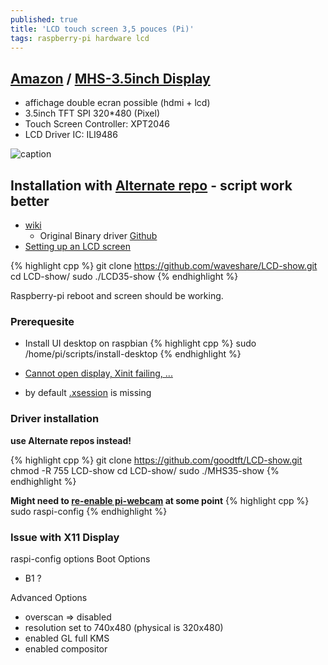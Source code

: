 ```yaml
---
published: true
title: 'LCD touch screen 3,5 pouces (Pi)'
tags: raspberry-pi hardware lcd
---
```

## [Amazon](https://www.amazon.fr/gp/product/B07NTH1JWH/ref=ppx_yo_dt_b_asin_title_o05_s00?ie=UTF8&psc=1) / [MHS-3.5inch Display](http://www.lcdwiki.com/MHS-3.5inch_RPi_Display)
- affichage double ecran possible (hdmi + lcd)
- 3.5inch TFT SPI 320*480 (Pixel) 
- Touch Screen Controller: XPT2046 
- LCD Driver IC: ILI9486

![caption](https://images-eu.ssl-images-amazon.com/images/I/41VFDo7L2NL._SL500_AC_SS350_.jpg)

## Installation with [Alternate repo](https://github.com/waveshare/LCD-show) - script work better
- [wiki](https://www.waveshare.com/wiki/3.2inch_RPi_LCD_(B))
	- Original Binary driver [Github](https://github.com/goodtft/LCD-show)
- [Setting up an LCD screen](https://avikdas.com/2018/12/31/setting-up-lcd-screen-on-raspberry-pi.html)

{% highlight cpp %}
git clone https://github.com/waveshare/LCD-show.git
cd LCD-show/
sudo ./LCD35-show
{% endhighlight %}

Raspberry-pi reboot and screen should be working.

### Prerequesite
- Install UI desktop on raspbian
{% highlight cpp %}
sudo /home/pi/scripts/install-desktop
{% endhighlight %}

- [Cannot open display, Xinit failing, ...](https://github.com/UnchartedBull/OctoDash/wiki/Troubleshooting#cannot-open-display-xinit-failing-)
- by default  [.xsession](https://unix.stackexchange.com/questions/281858/difference-between-xinitrc-xsession-and-xsessionrc/281923#281923) is missing

### Driver installation
**use Alternate repos instead!**

{% highlight cpp %}
git clone https://github.com/goodtft/LCD-show.git
chmod -R 755 LCD-show
cd LCD-show/
sudo ./MHS35-show
{% endhighlight %}

**Might need to [re-enable pi-webcam](https://thepihut.com/blogs/raspberry-pi-tutorials/16021420-how-to-install-use-the-raspberry-pi-camera) at some point** 
{% highlight cpp %}
sudo raspi-config
{% endhighlight %}

### Issue with X11 Display
raspi-config options
Boot Options
- B1 ?

Advanced Options
- overscan => disabled	
- resolution set to 740x480 (physical is 320x480)
- enabled GL full KMS
- enabled compositor

